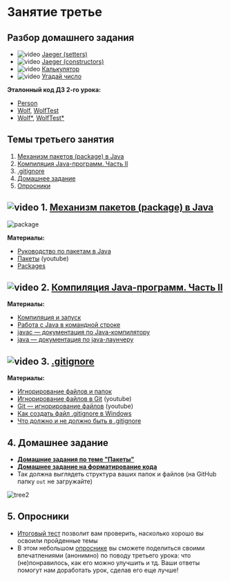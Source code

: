 # Занятие третье

## Разбор домашнего задания
- ![video](https://user-images.githubusercontent.com/29703461/81983788-359a6c80-9634-11ea-9b47-09a56fd3d999.png) [Jaeger (setters)](https://drive.google.com/file/d/1_ljcNYoajX_N48bYCRBAQOCR18telTUp/view?usp=sharing)
- ![video](https://user-images.githubusercontent.com/29703461/81983788-359a6c80-9634-11ea-9b47-09a56fd3d999.png) [Jaeger (constructors)](https://drive.google.com/file/d/1j-7-cA_WmlCQC_-2MgAMuQTUpKKE4ylt/view?usp=sharing)
- ![video](https://user-images.githubusercontent.com/29703461/81983788-359a6c80-9634-11ea-9b47-09a56fd3d999.png) [Калькулятор](https://drive.google.com/file/d/1v1MaEFTnHSpYsy4pF0a1D6kiJqQaf2he/view?usp=sharing)
- ![video](https://user-images.githubusercontent.com/29703461/81983788-359a6c80-9634-11ea-9b47-09a56fd3d999.png) [Угадай число](https://drive.google.com/file/d/1AFfvUiPiR87noEFrX8n7y9Tet57oHvEq/view?usp=sharing)

**Эталонный код ДЗ 2-го урока:**
  - [Person](https://drive.google.com/file/d/1kmYS5yoE1oFkl6llfdXSeN6vBgPFlomn/view?usp=sharing)
  - [Wolf](https://drive.google.com/file/d/13zAxbQCWZr1HEkmPoUUqe04I9YVHZyfj/view?usp=sharing), [WolfTest](https://drive.google.com/file/d/1owoelQMWWmKoXKsqZW7u5T5NnzFMBXnZ/view?usp=sharing)
  - [Wolf*](https://drive.google.com/file/d/1OA8zRmdA2T7YNISmTORoLM_ceAjNZN3Z/view?usp=sharing), [WolfTest*](https://drive.google.com/file/d/1RLaq3GXke5T2OaP7YB61CzvegfDAAKxw/view?usp=sharing)

## Темы третьего занятия
1. [Механизм пакетов (package) в Java](#1)
1. [Компиляция Java-программ. Часть II](#2)
1. [.gitignore](#3)
1. [Домашнее задание](#5)
1. [Опросники](#6)

## ![video](https://user-images.githubusercontent.com/29703461/81982928-d556fb00-9632-11ea-9794-ea198832d674.png) 1. <a name="1">[Механизм пакетов (package) в Java](https://drive.google.com/file/d/1dzZwKVirUys88V5_CVM0RfQ4iQcQ0cIq/view?usp=sharing)</a>
![package](https://github.com/ichimax/startjava/assets/29703461/bb23ca5c-947e-47d7-b2d2-f5d8838fdf37)

**Материалы:**
- [Руководство по пакетам в Java](https://topjava.ru/blog/rukovodstvo-po-paketam-v-java)
-	[Пакеты](https://www.youtube.com/watch?v=a6KGNASOtK8) (youtube)
- [Packages](https://dev.java/learn/packages/)

## ![video](https://user-images.githubusercontent.com/29703461/81982928-d556fb00-9632-11ea-9794-ea198832d674.png) 2. <a name="2">[Компиляция Java-программ. Часть II](https://drive.google.com/file/d/13re6jwLbagQaIkmBPr3LNUc3hIEGUbiZ/view?usp=sharing)</a>
**Материалы:**
- [Компиляция и запуск](https://docs.google.com/document/d/1KwSy4So6UPvbER-QXQpHwqM9AE-g7MfYZPNB0Cu7xSU/edit#bookmark=id.ylhzwiclist)
- [Работа с Java в командной строке](https://habr.com/post/125210/)
- [javac — документация по Java-компилятору](https://docs.oracle.com/en/java/javase/19/docs/specs/man/javac.html)
- [java — документация по java-лаунчеру](https://docs.oracle.com/en/java/javase/19/docs/specs/man/java.html)

## ![video](https://user-images.githubusercontent.com/29703461/81982928-d556fb00-9632-11ea-9794-ea198832d674.png) 3. <a name="3">[.gitignore](https://drive.google.com/file/d/1cJVmgrIfLo4iNDhfNkrdkkSZUKszzApN/view?usp=sharing)</a>
**Материалы:**
- [Игнорирование файлов и папок](https://topjava.ru/blog/vvedeniye-v-git-github-bazovyye-komandy#11)
- [Игнорирование файлов в Git](https://youtu.be/fzmCx6FLLu0) (youtube)
- [Git — игнорирование файлов](https://www.youtube.com/watch?v=EjRQ8qccLCQ) (youtube)
- [Как создать файл .gitignore в Windows](https://ru.stackoverflow.com/questions/438367/Как-создать-файл-gitignore-в-windows/438370)
- [Что должно и не должно быть в .gitignore](https://ru.stackoverflow.com/questions/474556/Что-должно-и-не-должно-быть-в-gitignore-для-любого-языка-и-ide)

## 4. <a name="5">Домашнее задание</a>
- **[Домашние задания по теме "Пакеты"](https://docs.google.com/document/d/1UGPow_Tqdq3GjOvBBkEsiWUu5R1NMcE83tW-Cnosu8E/edit?usp=sharing)**
- **[Домашнее задание на форматирование кода](https://docs.google.com/document/d/19IpFE5YFkGXVdnINh1xkdQC4bWj4dfEdJwrGguFQNtQ/edit?usp=sharing)**
- Так должна выглядеть структура ваших папок и файлов (на GitHub папку `out` не загружайте)
 
![tree2](https://user-images.githubusercontent.com/29703461/166163390-4cc031ba-f946-47a8-b83e-861d1409f812.png)

## 5. <a name="6">Опросники</a>
- [Итоговый тест](https://forms.gle/TqeeTy7QvUyCpsaj9) позволит вам проверить, насколько хорошо вы освоили пройденные темы
- В этом небольшом [опроснике](https://forms.gle/wrnyKTeMoDJggTNW7) вы сможете поделиться своими впечатлениями (анонимно) по поводу третьего урока: что (не)понравилось, как его можно улучшить и тд. Ваши ответы помогут нам доработать урок, сделав его еще лучше! 
